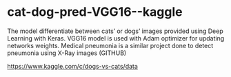 # cat-dog-pred-VGG16--kaggle

The model differentiate between cats’ or dogs’ images provided using Deep Learning with Keras. VGG16 model is used with Adam optimizer for updating networks weights. Medical pneumonia is a similar project done to detect pneumonia using X-Ray images (GITHUB)

https://www.kaggle.com/c/dogs-vs-cats/data

